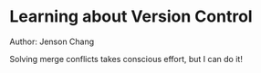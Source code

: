 # Learning about Version Control
Author: Jenson Chang

Solving merge conflicts takes conscious effort, but I can do it!
